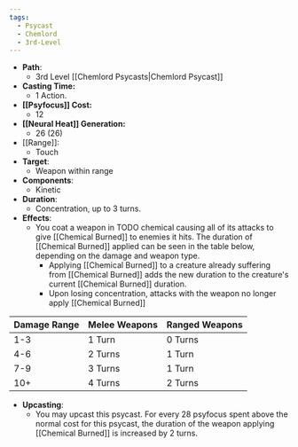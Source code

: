 ```yaml
---
tags:
  - Psycast
  - Chemlord
  - 3rd-Level
---
```

- **Path**:
	- 3rd Level [[Chemlord Psycasts|Chemlord Psycast]]
- **Casting Time:**
	- 1 Action.
- **[[Psyfocus]] Cost:**
	- 12
- **[[Neural Heat]] Generation:**
	- 26 (26)
- [[Range]]:
	- Touch
- **Target**:
	- Weapon within range
- **Components**:
	- Kinetic
- **Duration**:
	- Concentration, up to 3 turns.
- **Effects**:
	- You coat a weapon in TODO chemical causing all of its attacks to give [[Chemical Burned]] to enemies it hits. The duration of [[Chemical Burned]] applied can be seen in the table below, depending on the damage and weapon type.
		- Applying [[Chemical Burned]] to a creature already suffering from [[Chemical Burned]] adds the new duration to the creature's current [[Chemical Burned]] duration.
		- Upon losing concentration, attacks with the weapon no longer apply [[Chemical Burned]]

| Damage Range | Melee Weapons | Ranged Weapons |
| ------------ | ------------- | -------------- |
| 1-3          | 1 Turn        | 0 Turns        |
| 4-6          | 2 Turns       | 1 Turn         |
| 7-9          | 3 Turns       | 1 Turn         |
| 10+          | 4 Turns       | 2 Turns        |

- **Upcasting**:
	- You may upcast this psycast. For every 28 psyfocus spent above the normal cost for this psycast, the duration of the weapon applying [[Chemical Burned]] is increased by 2 turns.
